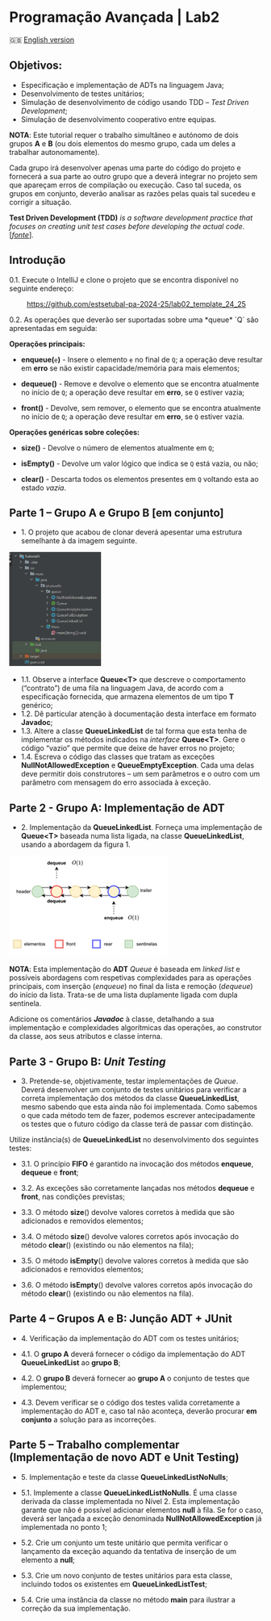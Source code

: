 # Programação Avançada | Lab2

:gb: [English version](README_EN.md)

## Objetivos:

-   Especificação e implementação de ADTs na linguagem Java;
-   Desenvolvimento de testes unitários;
-   Simulação de desenvolvimento de código usando TDD – *Test Driven Development*;
-   Simulação de desenvolvimento cooperativo entre equipas.

**NOTA**: Este tutorial requer o trabalho simultâneo e autónomo de dois grupos **A** e **B** (ou dois elementos do mesmo grupo, cada um deles a trabalhar autonomamente).

Cada grupo irá desenvolver apenas uma parte do código do projeto e fornecerá a sua parte ao outro grupo que a deverá integrar no projeto sem que apareçam erros de compilação ou execução. Caso tal suceda, os grupos em conjunto, deverão analisar as razões pelas quais tal sucedeu e corrigir a situação.

**Test Driven Development (TDD)** *is a software development practice that focuses on creating unit test cases before developing the actual code*.
[[*fonte*](https://www.browserstack.com/guide/what-is-test-driven-development#:~:text=In%20layman's%20terms%2C%20Test%20Driven,unit%20test%20creation%2C%20and%20refactoring.)].

## Introdução

0.1. Execute o IntelliJ e clone o projeto que se encontra disponível no seguinte endereço:
<p align="center">
	<a href="https://github.com/estsetubal-pa-2024-25/lab02_template_24_25">https://github.com/estsetubal-pa-2024-25/lab02_template_24_25</a>
</p>
0.2. As operações que deverão ser suportadas sobre uma *queue* `Q` são apresentadas em seguida:

**Operações principais:**

- **enqueue(**`e`**)** - Insere o elemento `e` no final de `Q`; a operação deve resultar em **erro** se não existir capacidade/memória para mais elementos;

- **dequeue()** - Remove e devolve o elemento que se encontra atualmente no início de `Q`; a operação deve resultar em **erro**, se `Q` estiver vazia;

- **front()** - Devolve, sem remover, o elemento que se encontra atualmente no início de `Q`; a operação deve resultar em **erro**, se `Q` estiver vazia.

  

**Operações genéricas sobre coleções:**

-   **size()** - Devolve o número de elementos atualmente em `Q`;

-   **isEmpty()** - Devolve um valor lógico que indica se `Q` está vazia, ou não;

-   **clear()** - Descarta todos os elementos presentes em `Q` voltando esta ao estado *vazia*.



## Parte 1 – Grupo A e Grupo B [em conjunto]

* 1\. O projeto que acabou de clonar deverá apesentar uma estrutura semelhante à da imagem seguinte.

![](images/pic01.png)

* 1.1\. Observe a interface **Queue\<T\>** que descreve o comportamento (“contrato”) de uma fila na linguagem Java, de acordo com a especificação fornecida, que armazena elementos de um tipo **T** genérico;
* 1.2\. Dê particular atenção à documentação desta interface em formato **Javadoc**;
* 1.3\. Altere a classe **QueueLinkedList** de tal forma que esta tenha de implementar os métodos indicados na *interface* **Queue\<T\>**. Gere o código “vazio” que permite que deixe de haver erros no projeto;
* 1.4\. Escreva o código das classes que tratam as exceções **NullNotAllowedException** e **QueueEmptyException**. Cada uma delas deve permitir dois construtores – um sem parâmetros e o outro com um parâmetro com mensagem do erro associada à exceção.



## Parte 2 - Grupo A: Implementação de ADT
* 2\. Implementação da **QueueLinkedList**.
  Forneça uma implementação de **Queue\<T\>** baseada numa lista ligada, na classe **QueueLinkedList**, usando a abordagem da figura 1.

![fig. 1](images/pic02.png)

**NOTA**: Esta implementação do **ADT** *Queue* é baseada em *linked list* e possíveis abordagens com respetivas complexidades para as operações principais, com inserção (*enqueue*) no final da lista e remoção (*dequeue*) do início da lista. Trata-se de uma lista duplamente ligada com dupla sentinela.

Adicione os comentários **_Javadoc_** à classe, detalhando a sua implementação e complexidades algorítmicas das operações, ao construtor da classe, aos seus atributos e classe interna.



## Parte 3 - Grupo B: *Unit Testing*

* 3\. Pretende-se, objetivamente, testar implementações de *Queue*. Deverá desenvolver um conjunto de testes unitários para verificar a correta implementação dos métodos da classe **QueueLinkedList**, mesmo sabendo que esta ainda não foi implementada. Como sabemos o que cada método tem de fazer, podemos escrever antecipadamente os testes que o futuro código da classe terá de passar com distinção.

Utilize instância(s) de **QueueLinkedList<Integer>** no desenvolvimento dos seguintes testes:

* 3.1\. O princípio **FIFO** é garantido na invocação dos métodos **enqueue**, **dequeue** e **front**;

* 3.2\. As exceções são corretamente lançadas nos métodos **dequeue** e **front**, nas condições previstas;

* 3.3\. O método **size**() devolve valores corretos à medida que são adicionados e removidos elementos;

* 3.4\. O método **size**() devolve valores corretos após invocação do método **clear**() (existindo ou não elementos na fila);

* 3.5\. O método **isEmpty**() devolve valores corretos à medida que são adicionados e removidos elementos;

* 3.6\. O método **isEmpty**() devolve valores corretos após invocação do método **clear**() (existindo ou não elementos na fila).



## Parte 4 – Grupos A e B: Junção ADT + JUnit

* 4\. Verificação da implementação do ADT com os testes unitários;

* 4.1\. O **grupo A** deverá fornecer o código da implementação do ADT **QueueLinkedList** ao **grupo B**;

* 4.2\. O **grupo B** deverá fornecer ao **grupo A** o conjunto de testes que implementou;

* 4.3\. Devem verificar se o código dos testes valida corretamente a implementação do ADT e, caso tal não aconteça, deverão procurar **em conjunto** a solução para as incorreções.

  

## Parte 5 – Trabalho complementar (Implementação de novo ADT e Unit Testing)

* 5\. Implementação e teste da classe **QueueLinkedListNoNulls**;

* 5.1\. Implemente a classe **QueueLinkedListNoNulls**. É uma classe derivada da classe implementada no Nível 2. Esta implementação garante que não é possível adicionar elementos **null** à fila. Se for o caso, deverá ser lançada a exceção denominada **NullNotAllowedException** já implementada no ponto 1;

* 5.2\. Crie um conjunto um teste unitário que permita verificar o lançamento da exceção aquando da tentativa de inserção de um elemento a **null**;

* 5.3\. Crie um novo conjunto de testes unitários para esta classe, incluindo todos os existentes em **QueueLinkedListTest**;

* 5.4\. Crie uma instância da classe no método **main** para ilustrar a correção da sua implementação.
